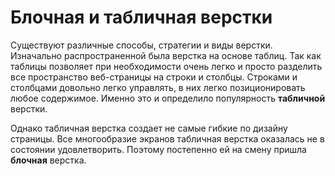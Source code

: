 # Блочная и табличная верстки

Существуют различные способы, стратегии и виды верстки. Изначально распространенной была верстка на основе таблиц. Так как таблицы позволяет при необходимости очень легко и просто разделить вcе пространство веб-страницы на строки и столбцы. Строками и столбцами довольно легко управлять, в них легко позиционировать любое содержимое. Именно это и определило популярность **табличной** верстки.

Однако табличная верстка создает не самые гибкие по дизайну страницы. Все многообразие экранов табличная верстка оказалась не в состоянии удовлетворить. Поэтому постепенно ей на смену пришла **блочная** верстка.&#x20;
